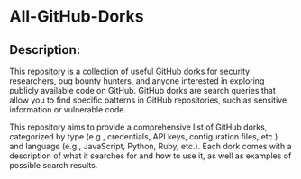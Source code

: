 # All-GitHub-Dorks

## Description: 
This repository is a collection of useful GitHub dorks for security researchers, bug bounty hunters, and anyone interested in exploring publicly available code on GitHub. GitHub dorks are search queries that allow you to find specific patterns in GitHub repositories, such as sensitive information or vulnerable code.

This repository aims to provide a comprehensive list of GitHub dorks, categorized by type (e.g., credentials, API keys, configuration files, etc.) and language (e.g., JavaScript, Python, Ruby, etc.). Each dork comes with a description of what it searches for and how to use it, as well as examples of possible search results.
